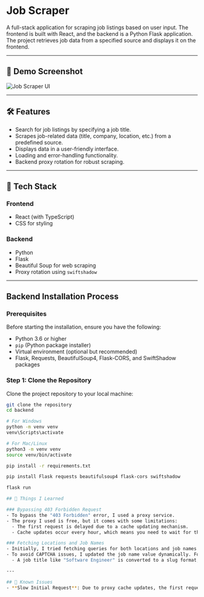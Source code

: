 # Job Scraper

A full-stack application for scraping job listings based on user input. The frontend is built with React, and the backend is a Python Flask application. The project retrieves job data from a specified source and displays it on the frontend.

---

## 🚀 Demo Screenshot

![Job Scraper UI](/mainScreen.png)

---

## 🛠 Features

- Search for job listings by specifying a job title.
- Scrapes job-related data (title, company, location, etc.) from a predefined source.
- Displays data in a user-friendly interface.
- Loading and error-handling functionality.
- Backend proxy rotation for robust scraping.

---

## 🔧 Tech Stack

### Frontend

- React (with TypeScript)
- CSS for styling

### Backend

- Python
- Flask
- Beautiful Soup for web scraping
- Proxy rotation using `swiftshadow`

---

## Backend Installation Process

### Prerequisites

Before starting the installation, ensure you have the following:

- Python 3.6 or higher
- `pip` (Python package installer)
- Virtual environment (optional but recommended)
- Flask, Requests, BeautifulSoup4, Flask-CORS, and SwiftShadow packages

### Step 1: Clone the Repository

Clone the project repository to your local machine:

```bash
git clone the repository
cd backend

# For Windows
python -m venv venv
venv\Scripts\activate

# For Mac/Linux
python3 -m venv venv
source venv/bin/activate

pip install -r requirements.txt

pip install Flask requests beautifulsoup4 flask-cors swiftshadow

flask run

## 📝 Things I Learned

### Bypassing 403 Forbidden Request
- To bypass the "403 Forbidden" error, I used a proxy service.
- The proxy I used is free, but it comes with some limitations:
  - The first request is delayed due to a cache updating mechanism.
  - Cache updates occur every hour, which means you need to wait for the cache to refresh after initial usage.

### Fetching Locations and Job Names
- Initially, I tried fetching queries for both locations and job names. However, this approach triggered a CAPTCHA challenge.
- To avoid CAPTCHA issues, I updated the job name value dynamically. For example:
  - A job title like "Software Engineer" is converted to a slug format, i.e., `software-engineer`, before sending the request.

---

## 🐛 Known Issues
- **Slow Initial Request**: Due to proxy cache updates, the first request might take longer to process.
```
